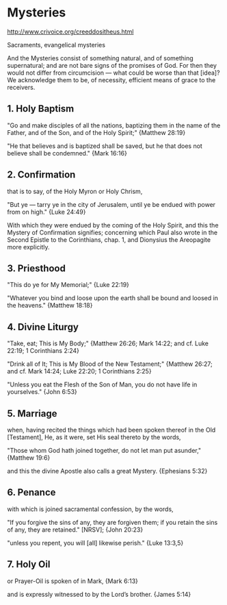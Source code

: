 # Mysteries

http://www.crivoice.org/creeddositheus.html

Sacraments, evangelical mysteries


And the Mysteries consist of
 something natural,
 and of something supernatural;
 and are not bare signs of the promises of God.
For then they would not differ
 from circumcision —
 what could be worse than that [idea]? 
We acknowledge them to be, 
 of necessity, 
 efficient means of grace to the receivers.





## 1. Holy Baptism

"Go and make disciples of all the nations, 
 baptizing them in the name of the Father, 
 and of the Son, and of the Holy Spirit;"
 {Matthew 28:19}

"He that believes and is baptized 
 shall be saved, 
 but he that does not believe 
 shall be condemned."
 {Mark 16:16}






## 2. Confirmation

that is to say, of the Holy Myron 
 or Holy Chrism,

"But ye — tarry ye in the city of Jerusalem,
 until ye be endued with power from on high."
 {Luke 24:49} 

With which they were endued by 
 the coming of the Holy Spirit, 
 and this the 
 Mystery of Confirmation signifies; 
 concerning which Paul also wrote
 in the Second Epistle to the Corinthians, 
 chap. 1, and Dionysius the Areopagite
 more explicitly.




## 3. Priesthood

"This do ye for My Memorial;"
 {Luke 22:19}

"Whatever you bind and loose 
 upon the earth shall be bound 
 and loosed in the heavens."
 {Matthew 18:18}







## 4. Divine Liturgy

"Take, eat; This is My Body;"
 {Matthew 26:26;
  Mark 14:22;
 and cf. Luke 22:19;
 1 Corinthians 2:24}

"Drink all of It;
 This is My Blood of the New Testament;"
 {Matthew 26:27; 
 and cf. Mark 14:24; 
 Luke 22:20; 
 1 Corinthians 2:25} 

"Unless you eat the Flesh of the Son of Man,
 you do not have life in yourselves."
 {John 6:53}




## 5. Marriage

 when, having recited the things 
 which had been spoken thereof in the
 Old [Testament], 
 He, as it were, set His seal thereto 
 by the words,

"Those whom God hath joined together, 
 do not let man put asunder,"
 {Matthew 19:6} 

and this the divine Apostle also
 calls a great Mystery.
{Ephesians 5:32}







## 6. Penance

with which is joined sacramental confession,
 by the words, 

"If you forgive the sins of any,
 they are forgiven them;
 if you retain the sins of any,
 they are retained." [NRSV];
 {John 20:23}

"unless you repent,
 you will [all] likewise perish."
 {Luke 13:3,5}





## 7. Holy Oil

 or Prayer-Oil is spoken of in Mark,
 {Mark 6:13}

 and is expressly witnessed to by the
 Lord’s brother. {James 5:14}

